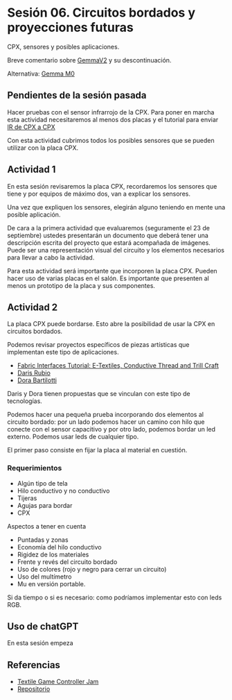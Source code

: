 # Sesión 06. Circuitos bordados y proyecciones futuras

CPX, sensores y posibles aplicaciones. 

Breve comentario sobre [GemmaV2](https://www.adafruit.com/product/1222) y su descontinuación. 

Alternativa: [Gemma M0](https://www.adafruit.com/product/3501)

## Pendientes de la sesión pasada

Hacer pruebas con el sensor infrarrojo de la CPX. Para poner en marcha esta actividad necesitaremos al menos dos placas y el tutorial para enviar [IR de CPX a CPX](https://learn.adafruit.com/infrared-ir-receive-transmit-circuit-playground-express-circuit-python/ir-from-cpx-to-cpx)

Con esta actividad cubrimos todos los posibles sensores que se pueden utilizar con la placa CPX. 

## Actividad 1

En esta sesión revisaremos la placa CPX, recordaremos los sensores que tiene y por equipos de máximo dos, van a explicar los sensores.

Una vez que expliquen los sensores, elegirán alguno teniendo en mente una posible aplicación. 

De cara a la primera actividad que evaluaremos (seguramente el 23 de septiembre) ustedes presentarán un documento que deberá tener una descripción escrita del proyecto que estará acompañada de imágenes. Puede ser una representación visual del circuito y los elementos necesarios para llevar a cabo la actividad. 

Para esta actividad será importante que incorporen la placa CPX. Pueden hacer uso de varias placas en el salón. Es importante que presenten al menos un prototipo de la placa y sus componentes. 

## Actividad 2 

La placa CPX puede bordarse. Esto abre la posibilidad de usar la CPX en circuitos bordados. 

Podemos revisar proyectos específicos de piezas artísticas que implementan este tipo de aplicaciones. 

- [Fabric Interfaces Tutorial: E-Textiles, Conductive Thread and Trill Craft](https://www.youtube.com/watch?v=ClBYyYEFkF0)
- [Daris Rubio](https://ondamx.art/es/cdmx/evento/Daris%20Rubio-AN3ut6I1u2LmMvhqTjjO)
- [Dora Bartilotti](https://www.dorabartilotti.com/)

Daris y Dora tienen propuestas que se vinculan con este tipo de tecnologías. 

Podemos hacer una pequeña prueba incorporando dos elementos al circuito bordado: por un lado podemos hacer un camino con hilo que conecte con el sensor capacitivo y por otro lado, podemos bordar un led externo. Podemos usar leds de cualquier tipo. 

El primer paso consiste en fijar la placa al material en cuestión. 

### Requerimientos

- Algún tipo de tela
- Hilo conductivo y no conductivo
- Tijeras
- Agujas para bordar
- CPX

Aspectos a tener en cuenta

- Puntadas y zonas
- Economía del hilo conductivo
- Rigidez de los materiales
- Frente y revés del circuito bordado
- Uso de colores (rojo y negro para cerrar un circuito)
- Uso del multímetro
- Mu en versión portable. 

Si da tiempo o si es necesario: como podríamos implementar esto con leds RGB. 

## Uso de chatGPT

En esta sesión empeza

## Referencias

- [Textile Game Controller Jam](https://www.youtube.com/watch?v=OHO1NxV-ebw&list=PLAdQOtKQF5VSzawF_228F7TFiU7GB34sj)
- [Repositorio](https://github.com/socialbodylab/Textile-Game-Controller-Jam/tree/master)